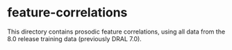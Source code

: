 # feature-correlations

This directory contains prosodic feature correlations, using all data from the 8.0
release training data (previously DRAL 7.0).
